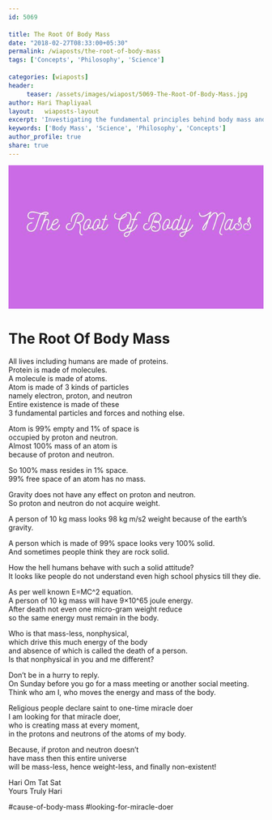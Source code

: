 ```yaml
--- 
id: 5069

title: The Root Of Body Mass
date: "2018-02-27T08:33:00+05:30"
permalink: /wiaposts/the-root-of-body-mass
tags: ['Concepts', 'Philosophy', 'Science']    

categories: [wiaposts] 
header:
     teaser: /assets/images/wiapost/5069-The-Root-Of-Body-Mass.jpg
author: Hari Thapliyaal 
layout:   wiaposts-layout
excerpt: 'Investigating the fundamental principles behind body mass and its formation.' 
keywords: ['Body Mass', 'Science', 'Philosophy', 'Concepts']
author_profile: true 
share: true 
---
```


![The Root Of Body Mass](/assets/images/wiapost/5069-The-Root-Of-Body-Mass.jpg)     
   
# The Root Of Body Mass
    
All lives including humans are made of proteins.     
Protein is made of molecules.     
A molecule is made of atoms.     
Atom is made of 3 kinds of particles     
namely electron, proton, and neutron     
Entire existence is made of these     
3 fundamental particles and forces and nothing else.    
    
Atom is 99% empty and 1% of space is     
occupied by proton and neutron.     
Almost 100% mass of an atom is     
because of proton and neutron.    
    
So 100% mass resides in 1% space.     
99% free space of an atom has no mass.    
    
Gravity does not have any effect on proton and neutron.     
So proton and neutron do not acquire weight.    
    
A person of 10 kg mass looks 98 kg m/s2 weight because of the earth’s gravity.    
    
A person which is made of 99% space looks very 100% solid.     
And sometimes people think they are rock solid.    
    
How the hell humans behave with such a solid attitude?     
It looks like people do not understand even high school physics till they die.    
    
As per well known E=MC^2 equation.     
A person of 10 kg mass will have 9×10^65 joule energy.     
After death not even one micro-gram weight reduce     
so the same energy must remain in the body.    
    
Who is that mass-less, nonphysical,     
which drive this much energy of the body     
and absence of which is called the death of a person.     
Is that nonphysical in you and me different?    
    
Don’t be in a hurry to reply.     
On Sunday before you go for a mass meeting or another social meeting.     
Think who am I, who moves the energy and mass of the body.    
    
Religious people declare saint to one-time miracle doer     
I am looking for that miracle doer,     
who is creating mass at every moment,     
in the protons and neutrons of the atoms of my body.    
    
Because, if proton and neutron doesn’t     
have mass then this entire universe     
will be mass-less, hence weight-less, and finally non-existent!    
    
Hari Om Tat Sat     
Yours Truly Hari    
    
\#cause-of-body-mass #looking-for-miracle-doer    
